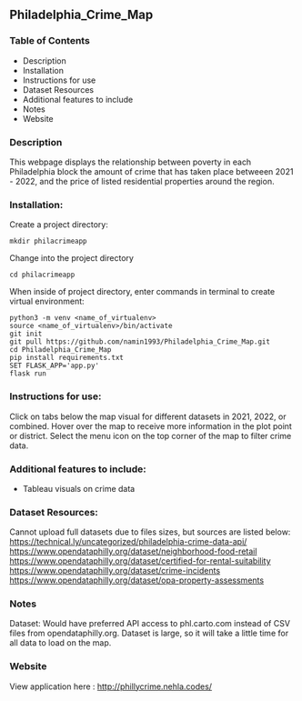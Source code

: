 ## Philadelphia_Crime_Map

### Table of Contents
* Description
* Installation
* Instructions for use
* Dataset Resources
* Additional features to include
* Notes
* Website

### Description
This webpage displays the relationship between poverty in each Philadelphia block the amount of crime that has taken place betweeen 2021 - 2022, and the price of listed residential properties around the region.

### Installation:
Create a project directory: 
```
mkdir philacrimeapp
```
Change into the project directory
```
cd philacrimeapp
```
When inside of project directory, enter commands in terminal to create virtual environment:<br />
```
python3 -m venv <name_of_virtualenv>
source <name_of_virtualenv>/bin/activate
git init
git pull https://github.com/namin1993/Philadelphia_Crime_Map.git
cd Philadelphia_Crime_Map
pip install requirements.txt
SET FLASK_APP='app.py'
flask run
```

### Instructions for use:
Click on tabs below the map visual for different datasets in 2021, 2022, or combined.
Hover over the map to receive more information in the plot point or district. Select the menu icon on the top corner of the map to filter crime data.

### Additional features to include:
* Tableau visuals on crime data

### Dataset Resources:
Cannot upload full datasets due to files sizes, but sources are listed below:
https://technical.ly/uncategorized/philadelphia-crime-data-api/
https://www.opendataphilly.org/dataset/neighborhood-food-retail
https://www.opendataphilly.org/dataset/certified-for-rental-suitability
https://www.opendataphilly.org/dataset/crime-incidents
https://www.opendataphilly.org/dataset/opa-property-assessments

### Notes
Dataset: Would have preferred API access to phl.carto.com instead of CSV files from opendataphilly.org.
Dataset is large, so it will take a little time for all data to load on the map.

### Website
View application here : http://phillycrime.nehla.codes/